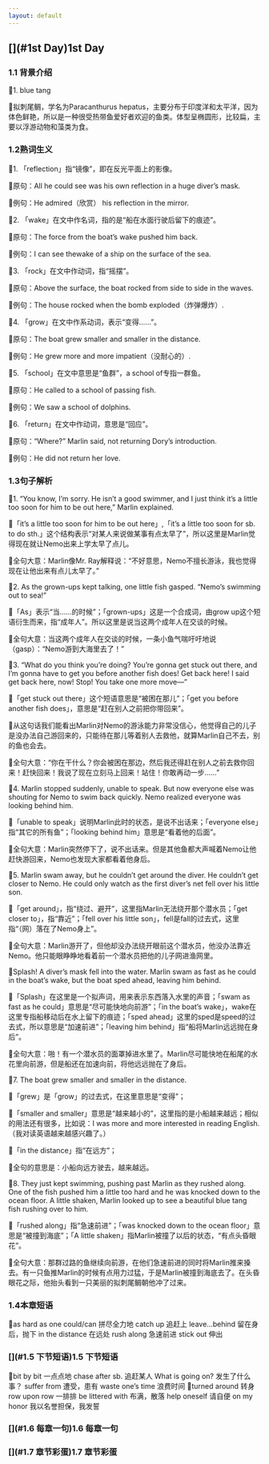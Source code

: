 ```yaml
---
layout: default
---
```


## [](#1st Day)1st Day

### [](#1.1背景介绍)1.1 背景介绍
 
 🧣1. blue tang
 
 🧦拟刺尾鲷，学名为Paracanthurus hepatus，主要分布于印度洋和太平洋，因为体色鲜艳，所以是一种很受热带鱼爱好者欢迎的鱼类。体型呈椭圆形，比较扁，主要以浮游动物和藻类为食。
 
 
 
### [](#1.2熟词生义)1.2熟词生义

🧣1. 「reflection」指“镜像”，即在反光平面上的影像。

🧦原句：All he could see was his own reflection in a huge diver’s mask.

🧦例句：He admired（欣赏） his reflection in the mirror.

🧣2. 「wake」在文中作名词，指的是“船在水面行驶后留下的痕迹”。

🧦原句：The force from the boat’s wake pushed him back.

🧦例句：I can see thewake of a ship on the surface of the sea.

🧣3. 「rock」在文中作动词，指“摇摆”。

🧦原句：Above the surface, the boat rocked from side to side in the waves.

🧦例句：The house rocked when the bomb exploded（炸弹爆炸）.

🧣4. 「grow」在文中作系动词，表示“变得……”。

🧦原句：The boat grew smaller and smaller in the distance.

🧦例句：He grew more and more impatient（没耐心的）.

🧣5. 「school」在文中意思是“鱼群”，a school of专指一群鱼。

🧦原句：He called to a school of passing fish.

🧦例句：We saw a school of dolphins.

🧣6. 「return」在文中作动词，意思是“回应”。

🧦原句：“Where?” Marlin said, not returning Dory’s introduction.

🧦例句：He did not return her love.


### [](#1.3句子解析)1.3句子解析

🧣1. “You know, I’m sorry. He isn’t a good swimmer, and I just think it’s a little too soon for him to be out here,” Marlin explained.

🧦「it’s a little too soon for him to be out here」,「it’s a little too soon for sb. to do sth.」这个结构表示“对某人来说做某事有点太早了”，所以这里是Marlin觉得现在就让Nemo出来上学太早了点儿。

🧦全句大意：Marlin像Mr. Ray解释说：“不好意思，Nemo不擅长游泳，我也觉得现在让他出来有点儿太早了。”

🧣2. As the grown-ups kept talking, one little fish gasped. “Nemo’s swimming out to sea!”

🧦「As」表示“当……的时候”；「grown-ups」这是一个合成词，由grow up这个短语衍生而来，指“成年人”。所以这里是说当这两个成年人在交谈的时候。

🧦全句大意：当这两个成年人在交谈的时候，一条小鱼气喘吁吁地说（gasp）：“Nemo游到大海里去了！”

🧣3. “What do you think you’re doing? You’re gonna get stuck out there, and I’m gonna have to get you before another fish does! Get back here! I said get back here, now! Stop! You take one more move—”

🧦「get stuck out there」这个短语意思是“被困在那儿”；「get you before another fish does」，意思是“赶在别人之前把你带回来”。

🧦从这句话我们能看出Marlin对Nemo的游泳能力非常没信心，他觉得自己的儿子是没办法自己游回来的，只能待在那儿等着别人去救他，就算Marlin自己不去，别的鱼也会去。

🧦全句大意：“你在干什么？你会被困在那边，然后我还得赶在别人之前去救你回来！赶快回来！我说了现在立刻马上回来！站住！你敢再动一步……”

🧣4. Marlin stopped suddenly, unable to speak. But now everyone else was shouting for Nemo to swim back quickly. Nemo realized everyone was looking behind him.

🧦「unable to speak」说明Marlin此时的状态，是说不出话来；「everyone else」指“其它的所有鱼”；「looking behind him」意思是“看着他的后面”。

🧦全句大意：Marlin突然停下了，说不出话来。但是其他鱼都大声喊着Nemo让他赶快游回来，Nemo也发现大家都看着他身后。

🧣5. Marlin swam away, but he couldn’t get around the diver. He couldn’t get closer to Nemo. He could only watch as the first diver’s net fell over his little son.

🧦「get around」，指“绕过、避开”，这里指Marlin无法绕开那个潜水员；「get closer to」，指“靠近”；「fell over his little son」，fell是fall的过去式，这里指“（网）落在了Nemo身上”。

🧦全句大意：Marlin游开了，但他却没办法绕开眼前这个潜水员，他没办法靠近Nemo。他只能眼睁睁地看着前一个潜水员把他的儿子网进渔网里。

🧣Splash! A diver’s mask fell into the water. Marlin swam as fast as he could in the boat’s wake, but the boat sped ahead, leaving him behind.

🧦「Splash」在这里是一个拟声词，用来表示东西落入水里的声音；「swam as fast as he could」意思是“尽可能快地向前游”；「in the boat’s wake」，wake在这里专指船移动后在水上留下的痕迹；「sped ahead」这里的sped是speed的过去式，所以意思是“加速前进”；「leaving him behind」指“船将Marlin远远抛在身后”。

🧦全句大意：啪！有一个潜水员的面罩掉进水里了。Marlin尽可能快地在船尾的水花里向前游，但是船还在加速向前，将他远远抛在了身后。

🧣7. The boat grew smaller and smaller in the distance.

🧦「grew」是「grow」的过去式，在这里意思是“变得”；

🧦「smaller and smaller」意思是“越来越小的”，这里指的是小船越来越远；相似的用法还有很多，比如说：I was more and more interested in reading English.（我对读英语越来越感兴趣了。）

🧦「in the distance」指“在远方”；

🧦全句的意思是：小船向远方驶去，越来越远。

🧣8. They just kept swimming, pushing past Marlin as they rushed along. One of the fish pushed him a little too hard and he was knocked down to the ocean floor. A little shaken, Marlin looked up to see a beautiful blue tang fish rushing over to him.

🧦「rushed along」指“急速前进”；「was knocked down to the ocean floor」意思是“被撞到海底”；「A little shaken」指Marlin被撞了以后的状态，“有点头昏眼花”。

🧦全句大意：那群过路的鱼继续向前游，在他们急速前进的同时将Marlin推来搡去。有一只鱼推Marlin的时候有点用力过猛，于是Marlin被撞到海底去了。在头昏眼花之际，他抬头看到一只美丽的拟刺尾鲷朝他冲了过来。



### [](#1.4本章短语)1.4本章短语

🧣as hard as one could/can 拼尽全力地
catch up 追赶上
leave…behind 留在身后，抛下
in the distance 在远处
rush along 急速前进
stick out 伸出


### [](#1.5 下节短语)1.5 下节短语

🧦bit by bit 一点点地
chase after sb. 追赶某人
What is going on? 发生了什么事？
suffer from 遭受，患有
waste one’s time 浪费时间
🧦turned around 转身
row upon row 一排排
be littered with 布满，散落
help oneself 请自便
on my honor 我以名誉担保，我发誓

### [](#1.6 每章一句)1.6 每章一句



### [](#1.7 章节彩蛋)1.7 章节彩蛋





